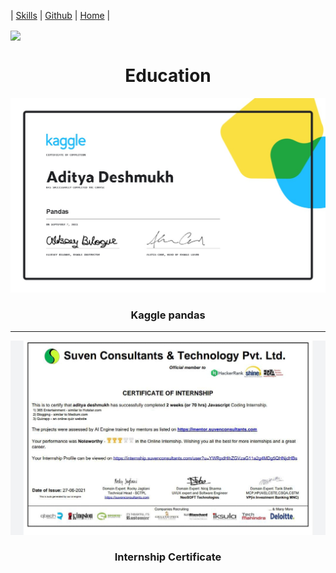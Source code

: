 
|  [Skills](SKILLS.md) | [Github](GITHUB.md)  |  [Home](README.md)   |

<img width=250px align="center" src="https://media4.giphy.com/media/8t7lXR6Sep8zB6v7El/giphy.webp?cid=6c09b952d2fc916215a74c2aa86a028ef6cda15965c099fe&rid=giphy.webp&ct=g"/>
<div align="center">
  
  <h1>Education</h1>
  
 </div>

<div align="center">
<img src="https://raw.githubusercontent.com/Aditya664/Mark-up-Portfolio/main/WhatsApp%20Image%202021-09-07%20at%2010.18.18%20AM.jpeg"/>
  <h3>Kaggle pandas </h3>

------------

 <img src="https://raw.githubusercontent.com/Aditya664/Mark-up-Portfolio/main/WhatsApp%20Image%202021-09-08%20at%208.07.22%20AM.jpeg"/>
<h3> Internship Certificate </h3>
</div>
